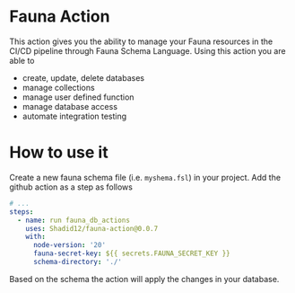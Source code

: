 # Fauna Action
This action gives you the ability to manage your Fauna resources in the CI/CD pipeline through Fauna Schema Language. Using this action you are able to 

- create, update, delete databases
- manage collections
- manage user defined function
- manage database access
- automate integration testing


# How to use it

Create a new fauna schema file (i.e. `myshema.fsl`) in your project. Add the github action as a step as follows 

```yml
# ...
steps:
  - name: run fauna_db_actions 
    uses: Shadid12/fauna-action@0.0.7
    with:
      node-version: '20'
      fauna-secret-key: ${{ secrets.FAUNA_SECRET_KEY }}
      schema-directory: './'
```

Based on the schema the action will apply the changes in your database. 

